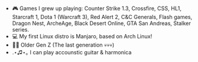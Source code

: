 - 🎮 Games I grew up playing: Counter Strike 1.3, Crossfire, CSS, HL1, Starcraft 1, Dota 1 (Warcraft 3), Red Alert 2, C&C Generals, Flash games, Dragon Nest, ArcheAge, Black Desert Online, GTA San Andreas, Stalker series.
- 💻 My first Linux distro is Manjaro, based on Arch Linux!
- 🧙‍♂️ Older Gen Z (The last generation 💀💀💀)
- .⋆♫⋆｡ I can play accounstic guitar & harmonica


<!---
R01XIceFrost/R01XIceFrost is a ✨ special ✨ repository because its `README.md` (this file) appears on your GitHub profile.
You can click the Preview link to take a look at your changes.
--->
